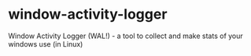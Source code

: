 # window-activity-logger
Window Activity Logger (WAL!) - a tool to collect and make stats of your windows use (in Linux)
